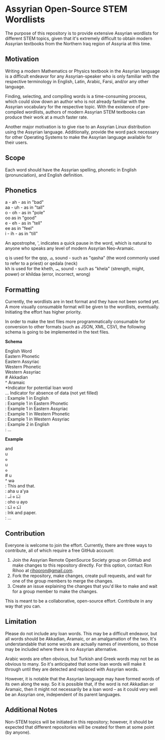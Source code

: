 # Assyrian Open-Source STEM Wordlists

The purpose of this repository is to provide extensive Assyrian wordlists for different STEM topics, given that it's extremely difficult to obtain modern Assyrian textbooks from the Northern Iraq region of Assyria at this time.

## Motivation

Writing a modern Mathematics or Physics textbook in the Assyrian language is a difficult endeavor for any Assyrian-speaker who is only familiar with the respective terminology in English, Latin, Arabic, Farsi, and/or any other language.

Finding, selecting, and compiling words is a time-consuming process, which could slow down an author who is not already familiar with the Assyrian vocabulary for the respective topic. With the existence of pre-compiled wordlists, authors of modern Assyrian STEM textbooks can produce their work at a much faster rate.

Another major motivation is to give rise to an Assyrian Linux distribution using the Assyrian language. Additionally, provide the word pack necessary for other Operating Systems to make the Assyrian language available for their users.

## Scope

Each word should have the Assyrian spelling, phonetic in English (pronunciation), and English definition.

## Phonetics

a - ah - as in "bad" <BR>
aa - uh - as in "tall" <BR>
o - oh - as in "pole" <BR>
oo as in "good" <BR>
e - eh - as in "tell" <BR>
ee as in "feel" <BR>
i - ih - as in "till" <BR>

An apostrophe, ', indicates a quick pause in the word, which is natural to anyone who speaks any level of modern Assyrian Neo-Aramaic.

q is used for the qop, ܩ, sound - such as "qasha" (the word commonly used to refer to a priest) or qedala (neck) <BR>
kh is used for the kheth, ܚ, sound - such as "khela" (strength, might, power) or khildaa (error, incorrect, wrong)

## Formatting

Currently, the wordlists are in text format and they have not been sorted yet. A more visually consumable format will be given to the wordlists, eventually. Initiating the effort has higher priority.

In order to make the text files more programmatically consumable for conversion to other formats (such as JSON, XML, CSV), the following schema is going to be implemented in the text files.

**Schema**

English Word <BR>
Eastern Phonetic <BR>
Eastern Assyriac <BR>
Western Phonetic <BR>
Western Assyriac <BR>
\# Akkadian <BR>
^ Aramaic <BR>
\*Indicator for potential loan word <BR>
... Indicator for absence of data (not yet filled) <BR>
: Example 1 in English <BR>
: Example 1 in Eastern Phonetic <BR>
: Example 1 in Eastern Assyriac <BR>
: Example 1 in Western Phonetic <BR>
: Example 1 in Western Assyriac <BR>
: Example 2 in English <BR>
: ... <BR>

**Example**

and <BR>
u <BR>
ܘ <BR>
u <BR>
ܘ <BR>
\# u <BR>
^ wǝ <BR>
: This and that. <BR>
: aha u a'ya <BR>
: ܐܲܝܵܐ ܘ ܐܵܝ <BR>
: oho u ayo <BR>
: ܐܰܝܳܐ ܘ ܐܰܝܳܐ <BR>
: Ink and paper. <BR>
: ... <BR>

## Contribution

Everyone is welcome to join the effort. Currently, there are three ways to contribute, all of which require a free GitHub account:

1. Join the Assyrian Remote OpenSource Society group on GitHub and make changes to this repository directly. For this option, contact Ron Rihoo at rihooron@gmail.com.
2. Fork the repository, make changes, create pull requests, and wait for one of the group members to merge the changes.
3. Create an issue explaining the changes that you'd like to make and wait for a group member to make the changes.

This is meant to be a collaborative, open-source effort. Contribute in any way that you can.

## Limitation

Please do not include any loan words. This may be a difficult endeavor, but all words should be Akkadian, Aramaic, or an amalgamation of the two. It's understandable that some words are actually names of inventions, so those may be included where there is no Assyrian alternative.

Arabic words are often obvious, but Turkish and Greek words may not be as obvious to many. So it's anticipated that some loan words will make it through until they are detected and replaced with Assyrian words.

However, it is notable that the Assyrian language may have formed words of its own along the way. So it is possible that, if the word is not Akkadian or Aramaic, then it might not necessarily be a loan word – as it could very well be an Assyrian one, independent of its parent languages.

## Additional Notes

Non-STEM topics will be initiated in this repository; however, it should be expected that different repositories will be created for them at some point (by anyone).
